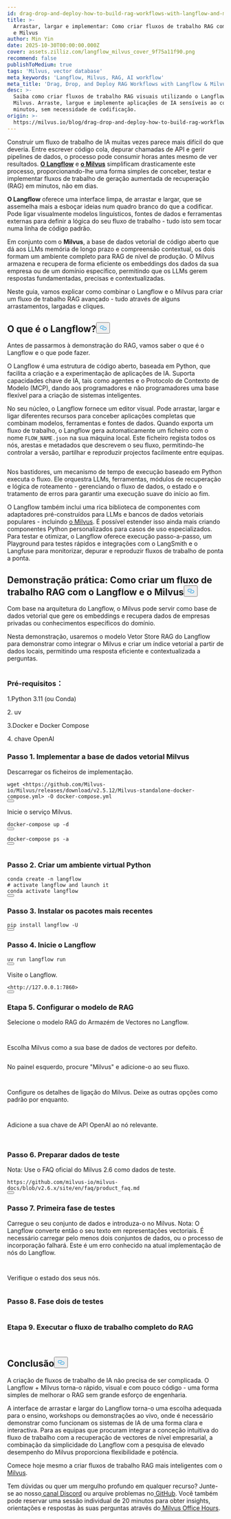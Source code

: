 ```yaml
---
id: drag-drop-and-deploy-how-to-build-rag-workflows-with-langflow-and-milvus.md
title: >-
  Arrastar, largar e implementar: Como criar fluxos de trabalho RAG com Langflow
  e Milvus
author: Min Yin
date: 2025-10-30T00:00:00.000Z
cover: assets.zilliz.com/langflow_milvus_cover_9f75a11f90.png
recommend: false
publishToMedium: true
tags: 'Milvus, vector database'
meta_keywords: 'Langflow, Milvus, RAG, AI workflow'
meta_title: 'Drag, Drop, and Deploy RAG Workflows with Langflow & Milvus'
desc: >-
  Saiba como criar fluxos de trabalho RAG visuais utilizando o Langflow e o
  Milvus. Arraste, largue e implemente aplicações de IA sensíveis ao contexto em
  minutos, sem necessidade de codificação.
origin: >-
  https://milvus.io/blog/drag-drop-and-deploy-how-to-build-rag-workflows-with-langflow-and-milvus.md
---
```

<p>Construir um fluxo de trabalho de IA muitas vezes parece mais difícil do que deveria. Entre escrever código cola, depurar chamadas de API e gerir pipelines de dados, o processo pode consumir horas antes mesmo de ver resultados. <a href="https://www.langflow.org/"><strong>O Langflow</strong></a> e <a href="https://milvus.io/"><strong>o Milvus</strong></a> simplificam drasticamente este processo, proporcionando-lhe uma forma simples de conceber, testar e implementar fluxos de trabalho de geração aumentada de recuperação (RAG) em minutos, não em dias.</p>
<p><strong>O Langflow</strong> oferece uma interface limpa, de arrastar e largar, que se assemelha mais a esboçar ideias num quadro branco do que a codificar. Pode ligar visualmente modelos linguísticos, fontes de dados e ferramentas externas para definir a lógica do seu fluxo de trabalho - tudo isto sem tocar numa linha de código padrão.</p>
<p>Em conjunto com o <strong>Milvus</strong>, a base de dados vetorial de código aberto que dá aos LLMs memória de longo prazo e compreensão contextual, os dois formam um ambiente completo para RAG de nível de produção. O Milvus armazena e recupera de forma eficiente os embeddings dos dados da sua empresa ou de um domínio específico, permitindo que os LLMs gerem respostas fundamentadas, precisas e contextualizadas.</p>
<p>Neste guia, vamos explicar como combinar o Langflow e o Milvus para criar um fluxo de trabalho RAG avançado - tudo através de alguns arrastamentos, largadas e cliques.</p>
<h2 id="What-is-Langflow" class="common-anchor-header">O que é o Langflow?<button data-href="#What-is-Langflow" class="anchor-icon" translate="no">
      <svg translate="no"
        aria-hidden="true"
        focusable="false"
        height="20"
        version="1.1"
        viewBox="0 0 16 16"
        width="16"
      >
        <path
          fill="#0092E4"
          fill-rule="evenodd"
          d="M4 9h1v1H4c-1.5 0-3-1.69-3-3.5S2.55 3 4 3h4c1.45 0 3 1.69 3 3.5 0 1.41-.91 2.72-2 3.25V8.59c.58-.45 1-1.27 1-2.09C10 5.22 8.98 4 8 4H4c-.98 0-2 1.22-2 2.5S3 9 4 9zm9-3h-1v1h1c1 0 2 1.22 2 2.5S13.98 12 13 12H9c-.98 0-2-1.22-2-2.5 0-.83.42-1.64 1-2.09V6.25c-1.09.53-2 1.84-2 3.25C6 11.31 7.55 13 9 13h4c1.45 0 3-1.69 3-3.5S14.5 6 13 6z"
        ></path>
      </svg>
    </button></h2><p>Antes de passarmos à demonstração do RAG, vamos saber o que é o Langflow e o que pode fazer.</p>
<p>O Langflow é uma estrutura de código aberto, baseada em Python, que facilita a criação e a experimentação de aplicações de IA. Suporta capacidades chave de IA, tais como agentes e o Protocolo de Contexto de Modelo (MCP), dando aos programadores e não programadores uma base flexível para a criação de sistemas inteligentes.</p>
<p>No seu núcleo, o Langflow fornece um editor visual. Pode arrastar, largar e ligar diferentes recursos para conceber aplicações completas que combinam modelos, ferramentas e fontes de dados. Quando exporta um fluxo de trabalho, o Langflow gera automaticamente um ficheiro com o nome <code translate="no">FLOW_NAME.json</code> na sua máquina local. Este ficheiro regista todos os nós, arestas e metadados que descrevem o seu fluxo, permitindo-lhe controlar a versão, partilhar e reproduzir projectos facilmente entre equipas.</p>
<p>
  <span class="img-wrapper">
    <img translate="no" src="https://assets.zilliz.com/Langflow_s_visual_editor_cd553ad4ad.png" alt="" class="doc-image" id="" />
    <span></span>
  </span>
</p>
<p>Nos bastidores, um mecanismo de tempo de execução baseado em Python executa o fluxo. Ele orquestra LLMs, ferramentas, módulos de recuperação e lógica de roteamento - gerenciando o fluxo de dados, o estado e o tratamento de erros para garantir uma execução suave do início ao fim.</p>
<p>O Langflow também inclui uma rica biblioteca de componentes com adaptadores pré-construídos para LLMs e bancos de dados vetoriais populares - incluindo <a href="https://milvus.io/">o Milvus</a>. É possível estender isso ainda mais criando componentes Python personalizados para casos de uso especializados. Para testar e otimizar, o Langflow oferece execução passo-a-passo, um Playground para testes rápidos e integrações com o LangSmith e o Langfuse para monitorizar, depurar e reproduzir fluxos de trabalho de ponta a ponta.</p>
<h2 id="Hands-on-Demo-How-to-Build-a-RAG-Workflow-with-Langflow-and-Milvus" class="common-anchor-header">Demonstração prática: Como criar um fluxo de trabalho RAG com o Langflow e o Milvus<button data-href="#Hands-on-Demo-How-to-Build-a-RAG-Workflow-with-Langflow-and-Milvus" class="anchor-icon" translate="no">
      <svg translate="no"
        aria-hidden="true"
        focusable="false"
        height="20"
        version="1.1"
        viewBox="0 0 16 16"
        width="16"
      >
        <path
          fill="#0092E4"
          fill-rule="evenodd"
          d="M4 9h1v1H4c-1.5 0-3-1.69-3-3.5S2.55 3 4 3h4c1.45 0 3 1.69 3 3.5 0 1.41-.91 2.72-2 3.25V8.59c.58-.45 1-1.27 1-2.09C10 5.22 8.98 4 8 4H4c-.98 0-2 1.22-2 2.5S3 9 4 9zm9-3h-1v1h1c1 0 2 1.22 2 2.5S13.98 12 13 12H9c-.98 0-2-1.22-2-2.5 0-.83.42-1.64 1-2.09V6.25c-1.09.53-2 1.84-2 3.25C6 11.31 7.55 13 9 13h4c1.45 0 3-1.69 3-3.5S14.5 6 13 6z"
        ></path>
      </svg>
    </button></h2><p>Com base na arquitetura do Langflow, o Milvus pode servir como base de dados vetorial que gere os embeddings e recupera dados de empresas privadas ou conhecimentos específicos do domínio.</p>
<p>Nesta demonstração, usaremos o modelo Vetor Store RAG do Langflow para demonstrar como integrar o Milvus e criar um índice vetorial a partir de dados locais, permitindo uma resposta eficiente e contextualizada a perguntas.</p>
<p>
  <span class="img-wrapper">
    <img translate="no" src="https://assets.zilliz.com/data_processing_flow_289a9376c9.webp" alt="" class="doc-image" id="" />
    <span></span>
  </span>
</p>
<h3 id="Prerequisites" class="common-anchor-header">Pré-requisitos：</h3><p>1.Python 3.11 (ou Conda)</p>
<p>2. uv</p>
<p>3.Docker e Docker Compose</p>
<p>4. chave OpenAI</p>
<h3 id="Step-1-Deploy-Milvus-Vector-Database" class="common-anchor-header">Passo 1. Implementar a base de dados vetorial Milvus</h3><p>Descarregar os ficheiros de implementação.</p>
<pre><code translate="no">wget &lt;https://github.com/Milvus-io/Milvus/releases/download/v2.5.12/Milvus-standalone-docker-compose.yml&gt; -O docker-compose.yml
<button class="copy-code-btn"></button></code></pre>
<p>Inicie o serviço Milvus.</p>
<pre><code translate="no">docker-compose up -d
<button class="copy-code-btn"></button></code></pre>
<pre><code translate="no">docker-compose ps -a
<button class="copy-code-btn"></button></code></pre>
<p>
  <span class="img-wrapper">
    <img translate="no" src="https://assets.zilliz.com/start_milvus_service_860353ed55.webp" alt="" class="doc-image" id="" />
    <span></span>
  </span>
</p>
<h3 id="Step-2-Create-a-Python-Virtual-Environment" class="common-anchor-header">Passo 2. Criar um ambiente virtual Python</h3><pre><code translate="no">conda create -n langflow
<span class="hljs-comment"># activate langflow and launch it</span>
conda activate langflow
<button class="copy-code-btn"></button></code></pre>
<h3 id="Step-3-Install-the-Latest-Packages" class="common-anchor-header">Passo 3. Instalar os pacotes mais recentes</h3><pre><code translate="no">pip install langflow -U
<button class="copy-code-btn"></button></code></pre>
<h3 id="Step-4-Launch-Langflow" class="common-anchor-header">Passo 4. Inicie o Langflow</h3><pre><code translate="no">uv run langflow run
<button class="copy-code-btn"></button></code></pre>
<p>Visite o Langflow.</p>
<pre><code translate="no">&lt;<span class="hljs-attr">http</span>:<span class="hljs-comment">//127.0.0.1:7860&gt;</span>
<button class="copy-code-btn"></button></code></pre>
<h3 id="Step-5-Configure-the-RAG-Template" class="common-anchor-header">Etapa 5. Configurar o modelo de RAG</h3><p>Selecione o modelo RAG do Armazém de Vectores no Langflow.</p>
<p>
  <span class="img-wrapper">
    <img translate="no" src="https://assets.zilliz.com/rag1_fcb0d1c3c5.webp" alt="" class="doc-image" id="" />
    <span></span>
  </span>
</p>
<p>
  <span class="img-wrapper">
    <img translate="no" src="https://assets.zilliz.com/rag2_f750e10a41.webp" alt="" class="doc-image" id="" />
    <span></span>
  </span>
</p>
<p>Escolha Milvus como a sua base de dados de vectores por defeito.</p>
<p>
  <span class="img-wrapper">
    <img translate="no" src="https://assets.zilliz.com/vdb_milvus_925c6ce846.webp" alt="" class="doc-image" id="" />
    <span></span>
  </span>
</p>
<p>No painel esquerdo, procure "Milvus" e adicione-o ao seu fluxo.</p>
<p>
  <span class="img-wrapper">
    <img translate="no" src="https://assets.zilliz.com/add_milvus1_862d14d0d0.webp" alt="" class="doc-image" id="" />
    <span></span>
  </span>
</p>
<p>
  <span class="img-wrapper">
    <img translate="no" src="https://assets.zilliz.com/add_milvus2_4e3d6aacda.webp" alt="" class="doc-image" id="" />
    <span></span>
  </span>
</p>
<p>Configure os detalhes de ligação do Milvus. Deixe as outras opções como padrão por enquanto.</p>
<p>
  <span class="img-wrapper">
    <img translate="no" src="https://assets.zilliz.com/connect1_a27d3e4f43.webp" alt="" class="doc-image" id="" />
    <span></span>
  </span>
</p>
<p>
  <span class="img-wrapper">
    <img translate="no" src="https://assets.zilliz.com/connect2_d8421c1525.webp" alt="" class="doc-image" id="" />
    <span></span>
  </span>
</p>
<p>Adicione a sua chave de API OpenAI ao nó relevante.</p>
<p>
  <span class="img-wrapper">
    <img translate="no" src="https://assets.zilliz.com/openai_key_7a6596868c.webp" alt="" class="doc-image" id="" />
    <span></span>
  </span>
</p>
<p>
  <span class="img-wrapper">
    <img translate="no" src="https://assets.zilliz.com/openai_key2_4753bfb4d0.webp" alt="" class="doc-image" id="" />
    <span></span>
  </span>
</p>
<h3 id="Step-6-Prepare-Test-Data" class="common-anchor-header">Passo 6. Preparar dados de teste</h3><p>Nota: Use o FAQ oficial do Milvus 2.6 como dados de teste.</p>
<pre><code translate="no">https://github.com/milvus-io/milvus-docs/blob/v2.6.x/site/en/faq/product_faq.md
<button class="copy-code-btn"></button></code></pre>
<h3 id="Step-7-Phase-One-Testing" class="common-anchor-header">Passo 7. Primeira fase de testes</h3><p>Carregue o seu conjunto de dados e introduza-o no Milvus. Nota: O Langflow converte então o seu texto em representações vectoriais. É necessário carregar pelo menos dois conjuntos de dados, ou o processo de incorporação falhará. Este é um erro conhecido na atual implementação de nós do Langflow.</p>
<p>
  <span class="img-wrapper">
    <img translate="no" src="https://assets.zilliz.com/ingest_7b804d870a.webp" alt="" class="doc-image" id="" />
    <span></span>
  </span>
</p>
<p>
  <span class="img-wrapper">
    <img translate="no" src="https://assets.zilliz.com/ingest2_fc7f1e4d9a.webp" alt="" class="doc-image" id="" />
    <span></span>
  </span>
</p>
<p>Verifique o estado dos seus nós.</p>
<p>
  <span class="img-wrapper">
    <img translate="no" src="https://assets.zilliz.com/test_48e02d48ca.webp" alt="" class="doc-image" id="" />
    <span></span>
  </span>
</p>
<h3 id="Step-8-Phase-Two-Testing" class="common-anchor-header">Passo 8. Fase dois de testes</h3><p>
  <span class="img-wrapper">
    <img translate="no" src="https://assets.zilliz.com/ingest_7b804d870a.webp" alt="" class="doc-image" id="" />
    <span></span>
  </span>
</p>
<h3 id="Step-9-Run-the-Full-RAG-Workflow" class="common-anchor-header">Etapa 9. Executar o fluxo de trabalho completo do RAG</h3><p>
  <span class="img-wrapper">
    <img translate="no" src="https://assets.zilliz.com/full_flow1_5b4f4962f5.webp" alt="" class="doc-image" id="" />
    <span></span>
  </span>
</p>
<p>
  <span class="img-wrapper">
    <img translate="no" src="https://assets.zilliz.com/full_flow2_535c722a3d.webp" alt="" class="doc-image" id="" />
    <span></span>
  </span>
</p>
<h2 id="Conclusion" class="common-anchor-header">Conclusão<button data-href="#Conclusion" class="anchor-icon" translate="no">
      <svg translate="no"
        aria-hidden="true"
        focusable="false"
        height="20"
        version="1.1"
        viewBox="0 0 16 16"
        width="16"
      >
        <path
          fill="#0092E4"
          fill-rule="evenodd"
          d="M4 9h1v1H4c-1.5 0-3-1.69-3-3.5S2.55 3 4 3h4c1.45 0 3 1.69 3 3.5 0 1.41-.91 2.72-2 3.25V8.59c.58-.45 1-1.27 1-2.09C10 5.22 8.98 4 8 4H4c-.98 0-2 1.22-2 2.5S3 9 4 9zm9-3h-1v1h1c1 0 2 1.22 2 2.5S13.98 12 13 12H9c-.98 0-2-1.22-2-2.5 0-.83.42-1.64 1-2.09V6.25c-1.09.53-2 1.84-2 3.25C6 11.31 7.55 13 9 13h4c1.45 0 3-1.69 3-3.5S14.5 6 13 6z"
        ></path>
      </svg>
    </button></h2><p>A criação de fluxos de trabalho de IA não precisa de ser complicada. O Langflow + Milvus torna-o rápido, visual e com pouco código - uma forma simples de melhorar o RAG sem grande esforço de engenharia.</p>
<p>A interface de arrastar e largar do Langflow torna-o uma escolha adequada para o ensino, workshops ou demonstrações ao vivo, onde é necessário demonstrar como funcionam os sistemas de IA de uma forma clara e interactiva. Para as equipas que procuram integrar a conceção intuitiva do fluxo de trabalho com a recuperação de vectores de nível empresarial, a combinação da simplicidade do Langflow com a pesquisa de elevado desempenho do Milvus proporciona flexibilidade e potência.</p>
<p>Comece hoje mesmo a criar fluxos de trabalho RAG mais inteligentes com o <a href="https://milvus.io/">Milvus</a>.</p>
<p>Tem dúvidas ou quer um mergulho profundo em qualquer recurso? Junte-se ao nosso<a href="https://discord.com/invite/8uyFbECzPX"> canal Discord</a> ou arquive problemas no<a href="https://github.com/milvus-io/milvus"> GitHub</a>. Você também pode reservar uma sessão individual de 20 minutos para obter insights, orientações e respostas às suas perguntas através do<a href="https://milvus.io/blog/join-milvus-office-hours-to-get-support-from-vectordb-experts.md"> Milvus Office Hours</a>.</p>
